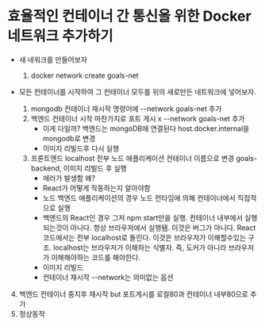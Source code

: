 # 효율적인 컨테이너 간 통신을 위한 Docker 네트워크 추가하기

- 새 네워크를 만들어보자

  1. docker network create goals-net

- 모든 컨테이너를 시작하여 그 컨테이너 모두를 위의 새로만든 네트워크에 넣어보자.
  1. mongodb 컨테이너 재시작 명령어에 --network goals-net 추가
  2. 백엔드 컨테이너 시작 마찬가지로 포트 게시 x --network goals-net 추가
     - 이게 다일까? 백엔드는 mongoDB에 연결된다 host.docker.internal을 mongodb로 변경
     - 이미지 리빌드후 다시 실행
  3. 프론트엔드 localhost 전부 노드 애플리케이션 컨테이너 이름으로 변경 goals-backend, 이미지 리빌드 후 실행
     - 에러가 발생함 왜?
     - React가 어떻게 작동하는지 알아야함
     - 노드 백엔드 애플리케이션의 경우 노드 런타임에 의해 컨테이너에서 직접적으로 실행
     - 백엔드의 React인 경우 그저 npm start만을 실행. 컨테이너 내부에서 실행되는것이 아니다. 항상 브라우저에서 실행됌. 이것은 버그가 아니다. React 코드에서는 전부 localhost로 돌린다. 이것은 브라우저가 이해할수있는 구조. localhost는 브라우저가 이해하는 식별자. 즉, 도커가 아니라 브라우저가 이해해야하는 코드를 해야한다.
     - 이미지 리빌드
     - 컨테이너 재시작 --network는 의미없는 옵션

4. 백엔드 컨테이너 중지후 재시작 but 포트게시를 로컬80과 컨테이너 내부80으로 추가
5. 정상동작
